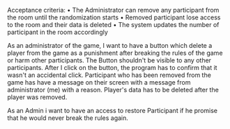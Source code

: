 
Acceptance criteria:
• The Administrator can remove any participant from the room until the randomization starts 
• Removed participant lose access to the room and their data is deleted
• The system updates the number of participant in the room accordingly

As an administrator of the game, I want to have a button which delete a player from the game as a punishment after breaking the rules of the game or harm other participants. 
The Button shouldn't be visible to any other participants.
After I click on the button, the program has to confirm that it wasn't an accidental click.
Participant who has been removed from the game has have a message on their screen with a message from administrator (me) with a reason. 
Player's data has to be deleted after the player was removed.

As an Admin i want to have an access to restore Participant if he promise that he would never break the rules again. 
